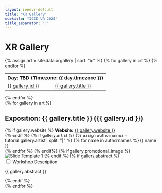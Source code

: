 ```yaml
---
layout: ieeevr-default
title: "XR Gallery"
subtitle: "IEEE VR 2025"
title_separator: "|"
---
```


<script type="text/javascript">
    $(document).ready(function(){
		var email = ""; 
		var domain = "ieeevr.org"; 

	    email = "art2025"; 		
		$(".art").html("<span class='text-nowrap'><a href=javascript:location='" + "mail" + "to:" + email + "@" + domain + "'><i class='fas fa-fw fa-envelope-square emailIconSm' style=''></i><i class='emailTextSm'>" + email + "@" + domain + "</a></i></span>");            
	});
</script>

<div>
    <h1 id="call-for-art"> XR Gallery </h1>
      <table class="styled-table">
        <tr>
            <th colspan="4">Day: TBD (Timezone: {{ day.timezone }})</th>
        </tr>                   
        {% assign art = site.data.xrgallery | sort: "id" %}
        {% for gallery in art %}
                <tr>
                    <td class="medLarge"><a href="#{{ gallery.id }}">{{ gallery.id }}</a></td>
                    <td class="medLarge"><a href="#{{ gallery.id }}">{{ gallery.title }}</a></td>
                </tr>
        {% endfor %}
    </table>
    {% endfor %}       
    <div>
        {% for gallery in art %}
            <!-- Workshop title matter -->
            <h2 class="padding_top_xsmall" id="{{ workshop.id }}">Exposition: {{ gallery.title }} ({{ gallery.id }})</h2> 
            <!-- <p class="small">{{ workshop.day }}, {{ workshop.starttime }}-{{ workshop.endtime }} ({{ workshop.timezone }}), Room: {{ workshop.room }}</p>                -->
            <div class="padding_left_medium">
                {% if gallery.website %}
                    <med><b style="color: black;">Website:</b> <a href="{{ gallery.website }}" target="_blank">{{ gallery.website }}</a></med><br />
                {% endif %}
                {% if gallery.artist %}
                    {% assign authornames = tutorial.gallery.artist | split: "|" %}
                    {% for name in authornames %}
                        <span class='bold'>{{ name }} </span><br />
                    {% endfor %}
                {% endif%}
                {% if gallery.promotional_image %}
		            <img src={{ "/assets/images/xrgallery/"+"{{ gallery.promotional_image }}" | relative_url }} alt="Slide Template 1">
                {% endif %}
                <!--{% if gallery.video %}
                    <div class="video-container">
                        <iframe src="{{gallery.video}}" title="YouTube video player" frameborder="0" 
                        allow="accelerometer; autoplay; clipboard-write; encrypted-media; gyroscope; picture-in-picture" allowfullscreen></iframe>
                    </div>
                {% endif %}                -->
                {% if gallery.abstract %}
                    <div id="{{ gallery.id }}" class="wrap-collabsible"> <input id="collapsible{{ gallery.id }}" class="toggle" type="checkbox"> <label for="collapsible{{ gallery.id }}" class="lbl-toggle">Workshop Description</label>
                        <div class="collapsible-content">
                            <div class="content-inner">
                                <p>{{ gallery.abstract }}</p>
                            </div>
                        </div>
                    </div>
                {% endif %}             
                <!--{% if workshop.agenda %}
                    <div class="content-inner">
                        <p><a href="https://ieeevr.org/2025/assets/{{ workshop.agenda }}" target="_blank">Agenda</a></p>
                    </div>
                {% endif %}                            
                 Only show the 'workshop papers' toggle if there's actually something to show 
                {% assign papers_in_session = false %}
                {% for paper in site.data.workshoppapers %}
                    {% if workshop.id == paper.workshop %}
                        {% assign papers_in_session = true %}
                    {% endif %}
                {% endfor %}
                Show a hideable list of all papers in this workshop
                {% if papers_in_session == true %}
                    <div id="{{ workshop.id }}2" class="wrap-collabsible"> 
                        <input id="collapsible{{ workshop.id }}2" class="toggle" type="checkbox"> 
                        <label for="collapsible{{ workshop.id }}2" class="lbl-toggle">Workshop Papers</label>
                        <div class="collapsible-content">
                            <div class="content-inner">
                                {% for paper in site.data.workshoppapers %}
                                    {% if workshop.id == paper.workshop %}
                                        <h4 id="{{ paper.id }}">{{ paper.title }}</h4>
                                        {% if paper.authors %}
                                            <p><i>{{ paper.authors }}</i></p>
                                        {% else %}
                                            <p><i>Author information coming soon</i></p>
                                        {% endif %}
                                        {% if paper.url %}
                                            <p><med>URL: <a href="{{ paper.url }}" target="_blank">{{ paper.url }}</a></med></p>
                                        {% endif %}
                                        {% if paper.abstract %}
                                            <div id="{{ paper.id }}" class="wrap-collabsible"> <input id="collapsible{{ paper.id }}" class="toggle" type="checkbox"> <label for="collapsible{{ paper.id }}" class="lbl-toggle">Abstract</label>
                                                <div class="collapsible-content">
                                                    <div class="content-inner">
                                                        <p>{{ paper.abstract }}</p>
                                                    </div>
                                                </div>
                                            </div>
                                        {% endif %}
                                    {% endif %}
                                {% endfor %}
                            </div>
                        </div>
                    </div>
                {% endif %}  -->
                </div>         
        {% endfor %}
